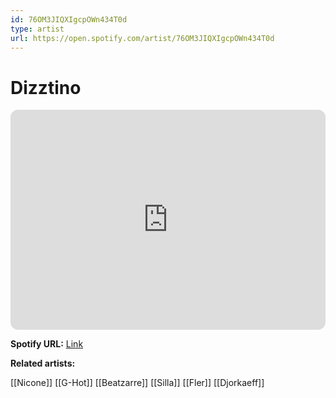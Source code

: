 ```yaml
---
id: 76OM3JIQXIgcpOWn434T0d
type: artist
url: https://open.spotify.com/artist/76OM3JIQXIgcpOWn434T0d
---
```

# Dizztino

<iframe style="border-radius:12px" src="https://open.spotify.com/embed/artist/76OM3JIQXIgcpOWn434T0d" width="100%" height="352" frameBorder="0" allowfullscreen="" allow="autoplay; clipboard-write; encrypted-media; fullscreen; picture-in-picture" loading="lazy"></iframe>

**Spotify URL:** [Link](https://open.spotify.com/artist/76OM3JIQXIgcpOWn434T0d)

**Related artists:**

[[Nicone]]
[[G-Hot]]
[[Beatzarre]]
[[Silla]]
[[Fler]]
[[Djorkaeff]]
